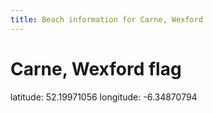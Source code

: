 ```yaml
---
title: Beach information for Carne, Wexford
---
```

# Carne, Wexford <span class="material-icons blue-flag">flag</span>

<div class="location-info">latitude: 52.19971056 longitude: -6.34870794</div>
<div id="met-eireann-warnings"></div>
<div></div>